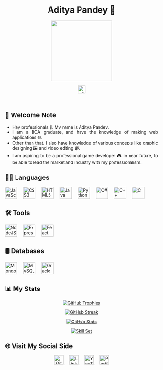 <h1 align="center">Aditya Pandey 👋</h1>

<div align="center">
	<img src="https://aditya-pandey.vercel.app/assets/pfp-ZN2anXOW.jpg" height="200" />
<!-- 	<p> <img src="https://visitor-badge.laobi.icu/badge?page_id=PandeyAdi-GZ.Aditya-Pandey" height="30" /> </p> -->
	<p> <img src="https://komarev.com/ghpvc/?username=adibhaiya&label=Profile%20views&color=0e75b6&style=flat" alt="adibhaiya" height="25" /> </p>
	<br />
</div>

<h2 align="justify">👋 Welcome Note</h2>
<div align="justify">
	<ul>
		<li>Hey professionals 👋. My name is Aditya Pandey.</li>
		<li>I am a BCA graduate, and have the knowledge of making web applications 🌐.</li>
		<li>Other than that, I also have knowledge of various concepts like graphic designing 🖼️ and video editing 📹.</li>
		<li>I am aspiring to be a professional game developer 🎮 in near future, to be able to lead the market and industry with my professionalism.</li>
	</ul>
</div>

<h2 align="justify">🧑‍💻 Languages</h2>
<div align="left">
	<img src="https://cdn.jsdelivr.net/gh/devicons/devicon/icons/javascript/javascript-original.svg" height="40" alt="JavaScript" />
	<img width="12" />
	<img src="https://cdn.jsdelivr.net/gh/devicons/devicon/icons/css3/css3-original.svg" height="40" alt="CSS3" />
	<img width="12" />
	<img src="https://cdn.jsdelivr.net/gh/devicons/devicon/icons/html5/html5-original.svg" height="40" alt="HTML5" />
	<img width="12" />
	<img src="https://cdn.jsdelivr.net/gh/devicons/devicon/icons/java/java-original.svg" height="40" alt="Java" />
	<img width="12" />
	<img src="https://cdn.jsdelivr.net/gh/devicons/devicon/icons/python/python-original.svg" height="40" alt="Python" />
	<img width="12" />
	<img src="https://cdn.jsdelivr.net/gh/devicons/devicon/icons/csharp/csharp-original.svg" height="40" alt="C#" />
	<img width="12" />
	<img src="https://cdn.jsdelivr.net/gh/devicons/devicon/icons/cplusplus/cplusplus-original.svg" height="40" alt="C++" />
	<img width="12" />
	<img src="https://cdn.jsdelivr.net/gh/devicons/devicon/icons/c/c-original.svg" height="40" alt="C" />
	<img width="12" />
	<!-- <img src="https://cdn.jsdelivr.net/gh/devicons/devicon/icons/dart/dart-original.svg" height="40" alt="Dart" />
	<img width="12" /> -->
</div>

<h2 align="justify">🛠 Tools</h2>
<div align="justify">
	<img src="https://cdn.jsdelivr.net/gh/devicons/devicon/icons/nodejs/nodejs-original.svg" height="40" alt="NodeJS" />
	<img width="12" />
	<img src="https://cdn.jsdelivr.net/gh/devicons/devicon/icons/express/express-original.svg" height="40" alt="Express" />
	<img width="12" />
	<img src="https://cdn.jsdelivr.net/gh/devicons/devicon/icons/react/react-original.svg" height="40" alt="React" />
	<img width="12" />
	<!-- <img src="https://cdn.jsdelivr.net/gh/devicons/devicon/icons/flutter/flutter-original.svg" height="40" alt="Flutter" />
	<img width="12" /> -->
</div>

<h2 align="justify">🛢 Databases</h2>
<div align="justify">
	<img src="https://cdn.jsdelivr.net/gh/devicons/devicon/icons/mongodb/mongodb-original.svg" height="40" alt="MongoDB" />
	<img width="12" />
	<img src="https://cdn.jsdelivr.net/gh/devicons/devicon/icons/mysql/mysql-original.svg" height="40" alt="MySQL" />
	<img width="12" />
	<img src="https://cdn.jsdelivr.net/gh/devicons/devicon/icons/oracle/oracle-original.svg" height="40" alt="Oracle" />
	<img width="12" />
</div>

<h2 align="justify">📊 My Stats</h2>
<div align="center">
	<p>
		<a href="https://github.com/ryo-ma/github-profile-trophy">
			<img src="https://github-profile-trophy.vercel.app/?username=AdiBhaiya&theme=monokai&bg_color=151515&margin-w=15" alt="GitHub Trophies" />
		</a>
	</p>
	<p>
		<a href="https://git.io/streak-stats">
			<img src="https://streak-stats.demolab.com?user=AdiBhaiya&theme=dark&border_radius=10&date_format=j%20M%5B%20Y%5D" alt="GitHub Streak" />
		</a>
	</p>
	<p>
		<a href="https://github.com/anuraghazra/github-readme-stats">
			<img src="https://github-readme-stats.vercel.app/api?username=adibhaiya&theme=gruvbox&bg_color=151515&show_icons=true&locale=en" alt="GitHub Stats" />
		</a>
	</p>
	<p>
		<a href="https://github.com/anuraghazra/github-readme-stats">
			<img
				src="https://github-readme-stats.vercel.app/api/top-langs?username=AdiBhaiya&exclude_repo=Health-Elevator&theme=monokai&title_color=fff&bg_color=151515&show_icons=true&locale=en&layout=compact"
				alt="Skill Set"
			/>
		</a>
	</p>
</div>

<h2>🌐 Visit My Social Side</h2>
<div align="center">
	<a href="https://github.com/PandeyAdi-GZ" style="margin: 0 0.5rem" target="_blank">
		<img src="https://img.shields.io/static/v1?logo=github&label=&message=GitHub&logoColor=white&labelColor=000000&color=252525&style=for-the-badge" height="30" alt="GitHub" />
		<!-- <img src="https://i.postimg.cc/JhTcntfM/github.png" height="100" alt="GitHub" /> -->
	</a>
	<a href="https://www.linkedin.com/in/adipandey160903" style="margin: 0 0.5rem" target="_blank">
		<img src="https://img.shields.io/static/v1?logo=linkedin&label=&message=LinkedIn&logoColor=white&labelColor=0274b3&color=239ae3&style=for-the-badge" height="30" alt="LinkedIn" />
		<!-- <img src="https://upload.wikimedia.org/wikipedia/commons/c/ca/LinkedIn_logo_initials.png" height="100" alt="LinkedIn" /> -->
	</a>
	<a href="https://www.youtube.com/@GameZonedYT" style="margin: 0 0.5rem" target="_blank">
		<img src="https://img.shields.io/static/v1?logo=youtube&label=&message=YouTube&logoColor=white&labelColor=c70000&color=ff0000&style=for-the-badge" height="30" alt="YouTube" />
		<!-- <img src="https://upload.wikimedia.org/wikipedia/commons/0/09/YouTube_full-color_icon_%282017%29.svg" height="100" alt="YouTube" /> -->
	</a>
	<a href="https://aditya-pandey.vercel.app" style="margin: 0 0.5rem" target="_blank">
		<img src="https://img.shields.io/static/v1?logo=about.me&label=&message=Portfolio&logoColor=black&labelColor=FFA500&color=E5FF47&style=for-the-badge" height="30" alt="Portfolio" />
		<!-- <img src="https://i.postimg.cc/P5RZzv06/logo.png" height="100" alt="Portfolio" /> -->
	</a>
</div>



<!--
**AdiBhaiya/AdiBhaiya** is a ✨ _special_ ✨ repository because its `README.md` (this file) appears on your GitHub profile.

Here are some ideas to get you started:

- 🔭 I’m currently working on ...
- 🌱 I’m currently learning ...
- 👯 I’m looking to collaborate on ...
- 🤔 I’m looking for help with ...
- 💬 Ask me about ...
- 📫 How to reach me: ...
- 😄 Pronouns: ...
- ⚡ Fun fact: ...
-->
